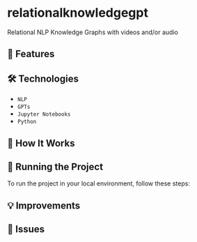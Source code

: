 # relationalknowledgegpt
Relational NLP Knowledge Graphs with videos and/or audio

## 🚀 Features

## 🛠️ Technologies

- `NLP`
- `GPTs`
- `Jupyter Notebooks`
- `Python`

## 📝 How It Works



## 🚦 Running the Project

To run the project in your local environment, follow these steps:

## 💡 Improvements

## 🐞 Issues
